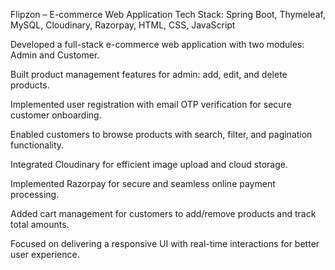 Flipzon – E-commerce Web Application
Tech Stack: Spring Boot, Thymeleaf, MySQL, Cloudinary, Razorpay, HTML, CSS, JavaScript

Developed a full-stack e-commerce web application with two modules: Admin and Customer.

Built product management features for admin: add, edit, and delete products.

Implemented user registration with email OTP verification for secure customer onboarding.

Enabled customers to browse products with search, filter, and pagination functionality.

Integrated Cloudinary for efficient image upload and cloud storage.

Implemented Razorpay for secure and seamless online payment processing.

Added cart management for customers to add/remove products and track total amounts.

Focused on delivering a responsive UI with real-time interactions for better user experience.
